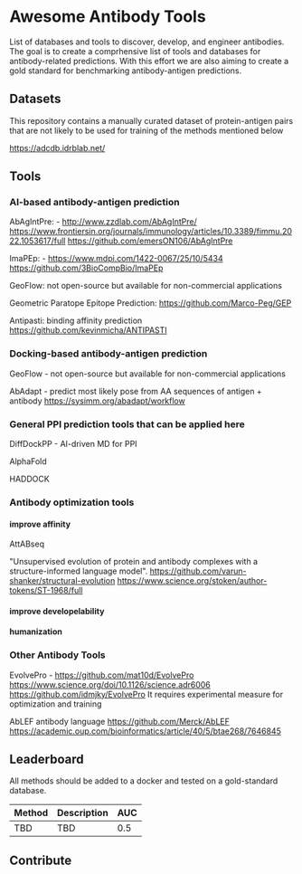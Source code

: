 # Awesome Antibody Tools
List of databases and tools to discover, develop, and engineer antibodies.
The goal is to create a comprhensive list of tools and databases for antibody-related predictions. With this effort we are also aiming to create a gold standard for benchmarking antibody-antigen predictions.

## Datasets
This repository contains a manually curated dataset of protein-antigen pairs that are not likely to be used for training of the methods mentioned below

https://adcdb.idrblab.net/

## Tools

### AI-based antibody-antigen prediction
AbAgIntPre: - http://www.zzdlab.com/AbAgIntPre/ https://www.frontiersin.org/journals/immunology/articles/10.3389/fimmu.2022.1053617/full https://github.com/emersON106/AbAgIntPre

ImaPEp: - https://www.mdpi.com/1422-0067/25/10/5434 https://github.com/3BioCompBio/ImaPEp

GeoFlow: not open-source but available for non-commercial applications

Geometric Paratope Epitope Prediction: https://github.com/Marco-Peg/GEP

Antipasti: binding affinity prediction https://github.com/kevinmicha/ANTIPASTI

### Docking-based antibody-antigen prediction
GeoFlow - not open-source but available for non-commercial applications

AbAdapt - predict most likely pose from AA sequences of antigen + antibody https://sysimm.org/abadapt/workflow

### General PPI prediction tools that can be applied here

DiffDockPP - AI-driven MD for PPI

AlphaFold

HADDOCK



### Antibody optimization tools
#### improve affinity
AttABseq

"Unsupervised evolution of protein and antibody complexes with a structure-informed language model". https://github.com/varun-shanker/structural-evolution https://www.science.org/stoken/author-tokens/ST-1968/full

#### improve developelability

#### humanization


### Other Antibody Tools
EvolvePro - https://github.com/mat10d/EvolvePro https://www.science.org/doi/10.1126/science.adr6006 https://github.com/idmjky/EvolvePro
It requires experimental measure for optimization and training

AbLEF antibody language https://github.com/Merck/AbLEF https://academic.oup.com/bioinformatics/article/40/5/btae268/7646845


## Leaderboard

All methods should be added to a docker and tested on a gold-standard database.

|Method|Description|AUC|
|------|-----------|---|
|TBD|TBD|0.5|


## Contribute


